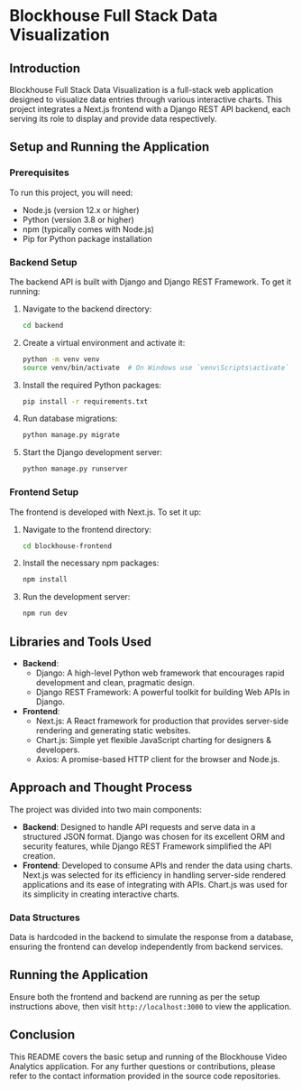 # Blockhouse Full Stack Data Visualization

## Introduction

Blockhouse Full Stack Data Visualization is a full-stack web application designed to visualize data entries through various interactive charts. This project integrates a Next.js frontend with a Django REST API backend, each serving its role to display and provide data respectively.

## Setup and Running the Application

### Prerequisites

To run this project, you will need:

- Node.js (version 12.x or higher)
- Python (version 3.8 or higher)
- npm (typically comes with Node.js)
- Pip for Python package installation

### Backend Setup

The backend API is built with Django and Django REST Framework. To get it running:

1. Navigate to the backend directory:
   ```bash
   cd backend
   ```
2. Create a virtual environment and activate it:
   ```bash
   python -m venv venv
   source venv/bin/activate  # On Windows use `venv\Scripts\activate`
   ```
3. Install the required Python packages:
   ```bash
   pip install -r requirements.txt
   ```
4. Run database migrations:
   ```bash
   python manage.py migrate
   ```
5. Start the Django development server:
   ```bash
   python manage.py runserver
   ```

### Frontend Setup

The frontend is developed with Next.js. To set it up:

1. Navigate to the frontend directory:
   ```bash
   cd blockhouse-frontend
   ```
2. Install the necessary npm packages:
   ```bash
   npm install
   ```
3. Run the development server:
   ```bash
   npm run dev
   ```

## Libraries and Tools Used

- **Backend**:
  - Django: A high-level Python web framework that encourages rapid development and clean, pragmatic design.
  - Django REST Framework: A powerful toolkit for building Web APIs in Django.
- **Frontend**:
  - Next.js: A React framework for production that provides server-side rendering and generating static websites.
  - Chart.js: Simple yet flexible JavaScript charting for designers & developers.
  - Axios: A promise-based HTTP client for the browser and Node.js.

## Approach and Thought Process

The project was divided into two main components:

- **Backend**: Designed to handle API requests and serve data in a structured JSON format. Django was chosen for its excellent ORM and security features, while Django REST Framework simplified the API creation.
- **Frontend**: Developed to consume APIs and render the data using charts. Next.js was selected for its efficiency in handling server-side rendered applications and its ease of integrating with APIs. Chart.js was used for its simplicity in creating interactive charts.

### Data Structures

Data is hardcoded in the backend to simulate the response from a database, ensuring the frontend can develop independently from backend services.

## Running the Application

Ensure both the frontend and backend are running as per the setup instructions above, then visit `http://localhost:3000` to view the application.

## Conclusion

This README covers the basic setup and running of the Blockhouse Video Analytics application. For any further questions or contributions, please refer to the contact information provided in the source code repositories.
